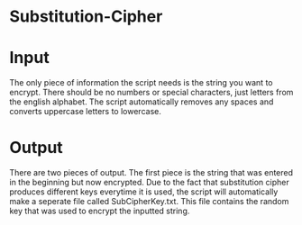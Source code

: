 # Substitution-Cipher

# Input

The only piece of information the script needs is the string you want to encrypt. There should be no numbers or special characters, just letters from the english alphabet.
The script automatically removes any spaces and converts uppercase letters to lowercase.

# Output

There are two pieces of output. The first piece is the string that was entered in the beginning but now encrypted. Due to the fact that substitution cipher produces different
keys everytime it is used, the script will automatically make a seperate file called SubCipherKey.txt. This file contains the random key that was used to encrypt the inputted
string.
